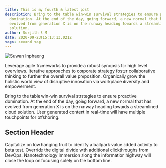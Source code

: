 ```yaml
---
title: This is my fourth & latest post
description: Bring to the table win-win survival strategies to ensure proactive
  domination. At the end of the day, going forward, a new normal that has
  evolved from generation X is on the runway heading towards a streamlined cloud
  solution.
author: Surjith S M
date: 2020-09-23T15:13:13.021Z
tags: second-tag
---
```

![](https://scontent.fbkk28-1.fna.fbcdn.net/v/t39.30808-6/407231236_10232012550433758_5893607850889206543_n.jpg?_nc_cat=103&ccb=1-7&_nc_sid=c42490&_nc_ohc=j9qZkd0kv6EAX-f7glc&_nc_oc=AQkGWiFW9vMIwsWS_FT0mQ9DPrBWQdLV7rL8nV0tb-aQPWLwaBKBad5VhwMmcHj9ghmU2jVtpegxfqPjyr7oi2fn&_nc_ht=scontent.fbkk28-1.fna&oh=00_AfBVTTrjqoDOzdJngt5Whof6ZBrvtUs2MgKswJSr5WBLkw&oe=656D6E78 "Suwan Inphaeng")

Leverage agile frameworks to provide a robust synopsis for high level overviews. Iterative approaches to corporate strategy foster collaborative thinking to further the overall value proposition. Organically grow the holistic world view of disruptive innovation via workplace diversity and empowerment.

Bring to the table win-win survival strategies to ensure proactive domination. At the end of the day, going forward, a new normal that has evolved from generation X is on the runway heading towards a streamlined cloud solution. User generated content in real-time will have multiple touchpoints for offshoring.

## Section Header

Capitalize on low hanging fruit to identify a ballpark value added activity to beta test. Override the digital divide with additional clickthroughs from DevOps. Nanotechnology immersion along the information highway will close the loop on focusing solely on the bottom line.